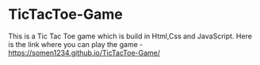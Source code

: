 # TicTacToe-Game
This is a Tic Tac Toe game which is build in Html,Css and JavaScript.
Here is the link where you can play the game - https://somen1234.github.io/TicTacToe-Game/
